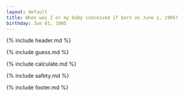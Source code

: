 ```yaml
---
layout: default
title: When was I or my baby conceived if born on June 1, 1905?
birthday: Jun 01, 1905
---
```


{% include header.md %}

{% include guess.md %}

{% include calculate.md %}

{% include safety.md %}

{% include footer.md %}



